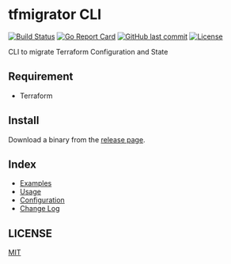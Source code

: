 # tfmigrator CLI

[![Build Status](https://github.com/tfmigrator/cli/workflows/test/badge.svg)](https://github.com/tfmigrator/cli/actions)
[![Go Report Card](https://goreportcard.com/badge/github.com/tfmigrator/cli)](https://goreportcard.com/report/github.com/tfmigrator/cli)
[![GitHub last commit](https://img.shields.io/github/last-commit/tfmigrator/cli.svg)](https://github.com/tfmigrator/cli)
[![License](http://img.shields.io/badge/license-mit-blue.svg?style=flat-square)](https://raw.githubusercontent.com/tfmigrator/cli/main/LICENSE)

CLI to migrate Terraform Configuration and State

## Requirement

* Terraform

## Install

Download a binary from the [release page](https://github.com/tfmigrator/cli/releases).

## Index

* [Examples](examples)
* [Usage](docs/USAGE.md)
* [Configuration](docs/CONFIGURATION.md)
* [Change Log](https://github.com/tfmigrator/cli/releases)

## LICENSE

[MIT](LICENSE)
